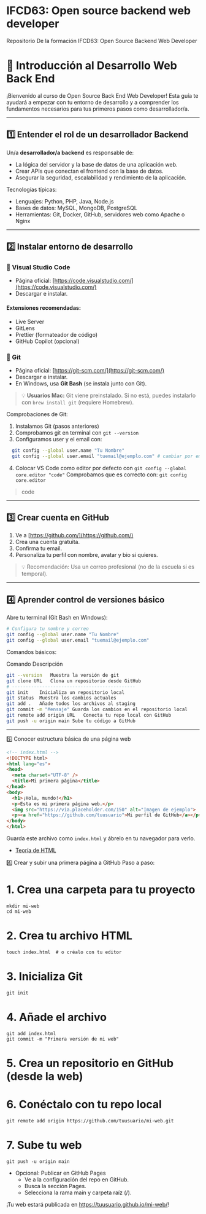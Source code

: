 # IFCD63: Open source backend web developer
Repositorio De la formación IFCD63: Open Source Backend Web Developer

# 🚀 Introducción al Desarrollo Web Back End

¡Bienvenido al curso de Open Source Back End Web Developer! Esta guía te ayudará a empezar con tu entorno de desarrollo y a comprender los fundamentos necesarios para tus primeros pasos como desarrollador/a.

---

## 1️⃣ Entender el rol de un desarrollador Backend

Un/a **desarrollador/a backend** es responsable de:
- La lógica del servidor y la base de datos de una aplicación web.
- Crear APIs que conectan el frontend con la base de datos.
- Asegurar la seguridad, escalabilidad y rendimiento de la aplicación.

Tecnologías típicas:
- Lenguajes: Python, PHP, Java, Node.js
- Bases de datos: MySQL, MongoDB, PostgreSQL
- Herramientas: Git, Docker, GitHub, servidores web como Apache o Nginx

---

## 2️⃣ Instalar entorno de desarrollo

### 🔧 Visual Studio Code
- Página oficial: [https://code.visualstudio.com/](https://code.visualstudio.com/)
- Descargar e instalar.

#### Extensiones recomendadas:
- Live Server
- GitLens
- Prettier (formateador de código)
- GitHub Copilot (opcional)

### 🔧 Git
- Página oficial: [https://git-scm.com/](https://git-scm.com/)
- Descargar e instalar.
- En Windows, usa **Git Bash** (se instala junto con Git).

> 💡 **Usuarios Mac:** Git viene preinstalado. Si no está, puedes instalarlo con `brew install git` (requiere Homebrew).

Comprobaciones de Git:

1. Instalamos Git (pasos anteriores)
2. Comprobamos git en terminal con `git --version`
3. Configuramos user y el email con:
```bash
  git config --global user.name "Tu Nombre"
  git config --global user.email "tuemail@ejemplo.com" # cambiar por email de Github
```
4. Colocar VS Code como editor por defecto con `git config --global core.editor "code"`
Comprobamos que es correcto con: `git config core.editor`

> code

---

## 3️⃣ Crear cuenta en GitHub

1. Ve a [https://github.com/](https://github.com/)
2. Crea una cuenta gratuita.
3. Confirma tu email.
4. Personaliza tu perfil con nombre, avatar y bio si quieres.

> 💡 Recomendación: Usa un correo profesional (no de la escuela si es temporal).

---

## 4️⃣ Aprender control de versiones básico

Abre tu terminal (Git Bash en Windows):

```bash
# Configura tu nombre y correo
git config --global user.name "Tu Nombre"
git config --global user.email "tuemail@ejemplo.com"
```

Comandos básicos:

Comando	Descripción
```bash
git --version	Muestra la versión de git
git clone URL	Clona un repositorio desde GitHub
# --------------------------------------------- 
git init	Inicializa un repositorio local
git status	Muestra los cambios actuales
git add .	Añade todos los archivos al staging
git commit -m "Mensaje"	Guarda los cambios en el repositorio local
git remote add origin URL	Conecta tu repo local con GitHub
git push -u origin main	Sube tu código a GitHub

```

--- 

5️⃣ Conocer estructura básica de una página web
```html
<!-- index.html -->
<!DOCTYPE html>
<html lang="es">
<head>
  <meta charset="UTF-8" />
  <title>Mi primera página</title>
</head>
<body>
  <h1>¡Hola, mundo!</h1>
  <p>Esta es mi primera página web.</p>
  <img src="https://via.placeholder.com/150" alt="Imagen de ejemplo">
  <p><a href="https://github.com/tuusuario">Mi perfil de GitHub</a></p>
</body>
</html>
```
Guarda este archivo como `index.html` y ábrelo en tu navegador para verlo.

- [Teoría de HTML](https://www.w3schools.com/html/default.asp) 

6️⃣ Crear y subir una primera página a GitHub
Paso a paso:

# 1. Crea una carpeta para tu proyecto
```
mkdir mi-web
cd mi-web
```

# 2. Crea tu archivo HTML
```
touch index.html  # o créalo con tu editor
```
# 3. Inicializa Git
```
git init
```

# 4. Añade el archivo
```
git add index.html
git commit -m "Primera versión de mi web"
```

# 5. Crea un repositorio en GitHub (desde la web)

# 6. Conéctalo con tu repo local
```
git remote add origin https://github.com/tuusuario/mi-web.git
```

# 7. Sube tu web
```
git push -u origin main
```

- Opcional: Publicar en GitHub Pages
  - Ve a la configuración del repo en GitHub.
  - Busca la sección Pages.
  - Selecciona la rama main y carpeta raíz (/).

¡Tu web estará publicada en https://tuusuario.github.io/mi-web/!
